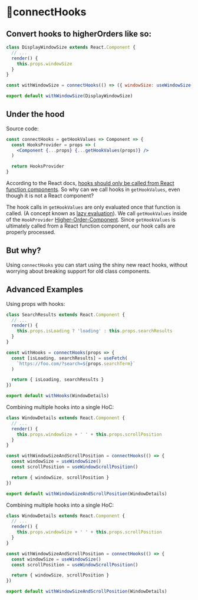 # 🚢connectHooks

## Convert hooks to higherOrders like so:

```jsx
class DisplayWindowSize extends React.Component {
  // ...
  render() {
    this.props.windowSize
  }
}

const withWindowSize = connectHooks(() => ({ windowSize: useWindowSize() }))

export default withWindowSize(DisplayWindowSize)
```

## Under the hood

Source code:

```jsx
const connectHooks = getHookValues => Component => {
  const HooksProvider = props => (
    <Component {...props} {...getHookValues(props)} />
  )

  return HooksProvider
}
```

According to the React docs, [hooks should only be called from React function components](https://reactjs.org/docs/hooks-overview.html#rules-of-hooks). So why can we call hooks in `getHookValues`, even though it is not a React component?

The hook calls in `getHookValues` are only evaluated once that function is called. (A concept known as [lazy evaluation](https://stackoverflow.com/a/38904906)). We call `getHookValues` inside of the `HookProvider` [Higher-Order-Component](https://reactjs.org/docs/higher-order-components.html). Since `getHookValues` is ultimately called from a React function component, our hook calls are properly processed.

## But why?

Using `connectHooks` you can start using the shiny new react hooks, without worrying about breaking support for old class components.

## Advanced Examples

Using props with hooks:

```jsx
class SearchResults extends React.Component {
  // ...
  render() {
    this.props.isLoading ? 'loading' : this.props.searchResults
  }
}

const withHooks = connectHooks(props => {
  const [isLoading, searchResults] = useFetch(
    `https://foo.com/?search=${props.searchTerm}`
  )

  return { isLoading, searchResults }
})

export default withHooks(WindowDetails)
```

Combining multiple hooks into a single HoC:

```jsx
class WindowDetails extends React.Component {
  // ...
  render() {
    this.props.windowSize + ' ' + this.props.scrollPosition
  }
}

const withWindowSizeAndScrollPosition = connectHooks(() => {
  const windowSize = useWindowSize()
  const scrollPosition = useWindowScrollPosition()

  return { windowSize, scrollPosition }
})

export default withWindowSizeAndScrollPosition(WindowDetails)
```

Combining multiple hooks into a single HoC:

```jsx
class WindowDetails extends React.Component {
  // ...
  render() {
    this.props.windowSize + ' ' + this.props.scrollPosition
  }
}

const withWindowSizeAndScrollPosition = connectHooks(() => {
  const windowSize = useWindowSize()
  const scrollPosition = useWindowScrollPosition()

  return { windowSize, scrollPosition }
})

export default withWindowSizeAndScrollPosition(WindowDetails)
```
